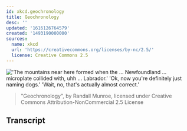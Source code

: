 ```yaml
---
id: xkcd.geochronology
title: Geochronology
desc: ''
updated: '1616126764579'
created: '1493190000000'
sources:
  name: xkcd
  url: 'https://creativecommons.org/licenses/by-nc/2.5/'
  license: Creative Commons 2.5
---
```

!['The mountains near here formed when the ... Newfoundland ... microplate collided with, uhh ... Labrador.' 'Ok, now you're definitely just naming dogs.' 'Wait, no, that's actually almost correct.'](https://imgs.xkcd.com/comics/geochronology.png)
> "Geochronology", by Randall Munroe, licensed under Creative Commons Attribution-NonCommercial 2.5 License

## Transcript
